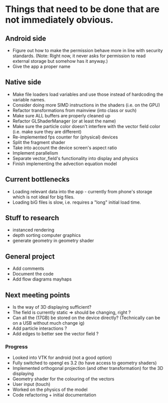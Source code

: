 # Things that need to be done that are not immediately obvious.

## Android side
- Figure out how to make the permission behave more in line with security standards. (Note: Right now, it never asks for permission to read external storage but somehow has it anyway.)
- Give the app a proper name

## Native side
- Make file loaders load variables and use those instead of hardcoding the variable names.
- Consider doing more SIMD instructions in the shaders (i.e. on the GPU)
- Refactor transformations from mainview (into class or such)
- Make sure ALL buffers are properly cleaned up
- Refactor GLShaderManager (or at least the name)
- Make sure the particle color doesn't interfere with the vector field color (i.e. make sure they are different)
- Re-implemented fps counter for (physical) devices
- Split the fragment shader
- Take into account the device screen's aspect ratio
- Implement parallelism
- Separate vector_field's functionality into display and physics
- Finish implementing the advection equation model

## Current bottlenecks
- Loading relevant data into the app - currently from phone's storage which is not ideal for big files.
- Loading biG files is slow, i.e. requires a "long" initial load time.

## Stuff to research
- instanced rendering
- depth sorting computer graphics
- generate geometry in geometry shader

## General project
- Add comments
- Document the code
- Add flow diagrams mayhaps

## Next meeting points
- Is the way of 3D displaying sufficient?
- The field is currently static => should be changing, right ?
- Can all the (17GB) be stored on the device directly? (Technically can be on a USB without much change ig) 
- Add particle interactions ?
- Add edges to better see the vector field ?

### Progress
- Looked into VTK for android (not a good option)
- Fully switched to opengl es 3.2 (to have access to geometry shaders)
- Implemented orthogonal projection (and other transformation) for the 3D displaying
- Geometry shader for the colouring of the vectors
- User input (touch)
- Worked on the physics of the model
- Code refactoring + initial documentation
